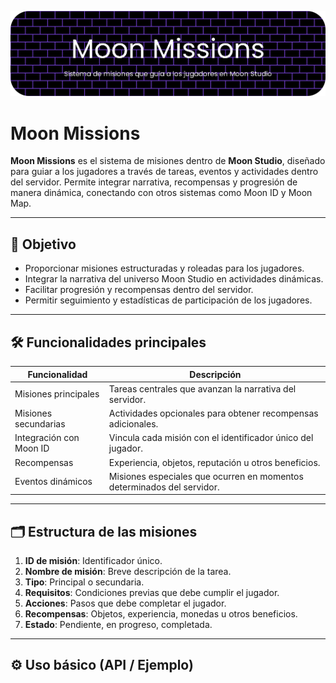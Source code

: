 [![Moon ID](https://github.com/cristianquerolalves1/Moon-Vision/blob/main/docs/imagenes/sistemas/moon_missions%20(2).png?raw=true)](docs/sistemas/moon_id.md)
# Moon Missions

**Moon Missions** es el sistema de misiones dentro de **Moon Studio**, diseñado para guiar a los jugadores a través de tareas, eventos y actividades dentro del servidor. Permite integrar narrativa, recompensas y progresión de manera dinámica, conectando con otros sistemas como Moon ID y Moon Map.

---

## 📌 Objetivo

- Proporcionar misiones estructuradas y roleadas para los jugadores.  
- Integrar la narrativa del universo Moon Studio en actividades dinámicas.  
- Facilitar progresión y recompensas dentro del servidor.  
- Permitir seguimiento y estadísticas de participación de los jugadores.  

---

## 🛠️ Funcionalidades principales

| Funcionalidad | Descripción |
|---------------|-------------|
| Misiones principales | Tareas centrales que avanzan la narrativa del servidor. |
| Misiones secundarias | Actividades opcionales para obtener recompensas adicionales. |
| Integración con Moon ID | Vincula cada misión con el identificador único del jugador. |
| Recompensas | Experiencia, objetos, reputación u otros beneficios. |
| Eventos dinámicos | Misiones especiales que ocurren en momentos determinados del servidor. |

---

## 🗂️ Estructura de las misiones

1. **ID de misión**: Identificador único.  
2. **Nombre de misión**: Breve descripción de la tarea.  
3. **Tipo**: Principal o secundaria.  
4. **Requisitos**: Condiciones previas que debe cumplir el jugador.  
5. **Acciones**: Pasos que debe completar el jugador.  
6. **Recompensas**: Objetos, experiencia, monedas u otros beneficios.  
7. **Estado**: Pendiente, en progreso, completada.  

---

## ⚙️ Uso básico (API / Ejemplo)
